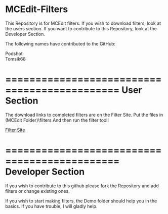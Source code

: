 MCEdit-Filters
==============
This Repository is for MCEdit filters. If you
wish to download filters, look at the users
section. If you want to contribute to this
Repository, look at the Developer Section.

The following names have contributed to 
the GitHub:

Podshot
<br>
Tomsik68
<br>




=============================================
User Section
=============================================
The download links to completed filters
are on the Filter Site.
Put the files in (MCEdit Folder)\filters
And then run the filter tool!

[Filter Site](https://podshot.github.io)


=============================================
Developer Section
=============================================
If you wish to contribute to this github
please fork the Repository and add filters or
change existing ones.

If you wish to start making filters, the Demo
folder should help you in the basics. If you
have trouble, I will gladly help.
